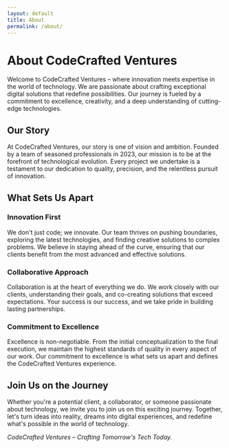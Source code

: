 ```yaml
---
layout: default
title: About
permalink: /about/
---
```


# About CodeCrafted Ventures

Welcome to CodeCrafted Ventures – where innovation meets expertise in the world of technology. We are passionate about crafting exceptional digital solutions that redefine possibilities. Our journey is fueled by a commitment to excellence, creativity, and a deep understanding of cutting-edge technologies.

## Our Story

At CodeCrafted Ventures, our story is one of vision and ambition. Founded by a team of seasoned professionals in 2023, our mission is to be at the forefront of technological evolution. Every project we undertake is a testament to our dedication to quality, precision, and the relentless pursuit of innovation.

## What Sets Us Apart

### Innovation First

We don't just code; we innovate. Our team thrives on pushing boundaries, exploring the latest technologies, and finding creative solutions to complex problems. We believe in staying ahead of the curve, ensuring that our clients benefit from the most advanced and effective solutions.

### Collaborative Approach

Collaboration is at the heart of everything we do. We work closely with our clients, understanding their goals, and co-creating solutions that exceed expectations. Your success is our success, and we take pride in building lasting partnerships.

### Commitment to Excellence

Excellence is non-negotiable. From the initial conceptualization to the final execution, we maintain the highest standards of quality in every aspect of our work. Our commitment to excellence is what sets us apart and defines the CodeCrafted Ventures experience.


## Join Us on the Journey

Whether you're a potential client, a collaborator, or someone passionate about technology, we invite you to join us on this exciting journey. Together, let's turn ideas into reality, dreams into digital experiences, and redefine what's possible in the world of technology.

*CodeCrafted Ventures – Crafting Tomorrow's Tech Today.*
